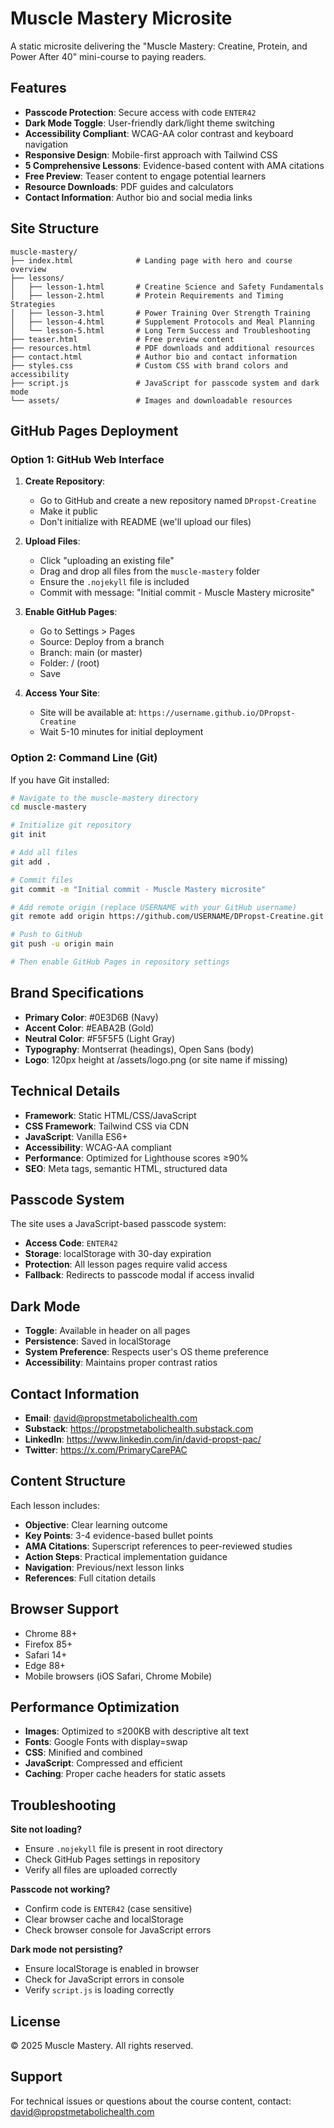 
# Muscle Mastery Microsite

A static microsite delivering the "Muscle Mastery: Creatine, Protein, and Power After 40" mini-course to paying readers.

## Features

- **Passcode Protection**: Secure access with code `ENTER42`
- **Dark Mode Toggle**: User-friendly dark/light theme switching
- **Accessibility Compliant**: WCAG-AA color contrast and keyboard navigation
- **Responsive Design**: Mobile-first approach with Tailwind CSS
- **5 Comprehensive Lessons**: Evidence-based content with AMA citations
- **Free Preview**: Teaser content to engage potential learners
- **Resource Downloads**: PDF guides and calculators
- **Contact Information**: Author bio and social media links

## Site Structure

```
muscle-mastery/
├── index.html              # Landing page with hero and course overview
├── lessons/
│   ├── lesson-1.html       # Creatine Science and Safety Fundamentals
│   ├── lesson-2.html       # Protein Requirements and Timing Strategies
│   ├── lesson-3.html       # Power Training Over Strength Training
│   ├── lesson-4.html       # Supplement Protocols and Meal Planning
│   └── lesson-5.html       # Long Term Success and Troubleshooting
├── teaser.html             # Free preview content
├── resources.html          # PDF downloads and additional resources
├── contact.html            # Author bio and contact information
├── styles.css              # Custom CSS with brand colors and accessibility
├── script.js               # JavaScript for passcode system and dark mode
└── assets/                 # Images and downloadable resources
```

## GitHub Pages Deployment

### Option 1: GitHub Web Interface

1. **Create Repository**:
   - Go to GitHub and create a new repository named `DPropst-Creatine`
   - Make it public
   - Don't initialize with README (we'll upload our files)

2. **Upload Files**:
   - Click "uploading an existing file"
   - Drag and drop all files from the `muscle-mastery` folder
   - Ensure the `.nojekyll` file is included
   - Commit with message: "Initial commit - Muscle Mastery microsite"

3. **Enable GitHub Pages**:
   - Go to Settings > Pages
   - Source: Deploy from a branch
   - Branch: main (or master)
   - Folder: / (root)
   - Save

4. **Access Your Site**:
   - Site will be available at: `https://username.github.io/DPropst-Creatine`
   - Wait 5-10 minutes for initial deployment

### Option 2: Command Line (Git)

If you have Git installed:

```bash
# Navigate to the muscle-mastery directory
cd muscle-mastery

# Initialize git repository
git init

# Add all files
git add .

# Commit files
git commit -m "Initial commit - Muscle Mastery microsite"

# Add remote origin (replace USERNAME with your GitHub username)
git remote add origin https://github.com/USERNAME/DPropst-Creatine.git

# Push to GitHub
git push -u origin main

# Then enable GitHub Pages in repository settings
```

## Brand Specifications

- **Primary Color**: #0E3D6B (Navy)
- **Accent Color**: #EABA2B (Gold)
- **Neutral Color**: #F5F5F5 (Light Gray)
- **Typography**: Montserrat (headings), Open Sans (body)
- **Logo**: 120px height at /assets/logo.png (or site name if missing)

## Technical Details

- **Framework**: Static HTML/CSS/JavaScript
- **CSS Framework**: Tailwind CSS via CDN
- **JavaScript**: Vanilla ES6+
- **Accessibility**: WCAG-AA compliant
- **Performance**: Optimized for Lighthouse scores ≥90%
- **SEO**: Meta tags, semantic HTML, structured data

## Passcode System

The site uses a JavaScript-based passcode system:
- **Access Code**: `ENTER42`
- **Storage**: localStorage with 30-day expiration
- **Protection**: All lesson pages require valid access
- **Fallback**: Redirects to passcode modal if access invalid

## Dark Mode

- **Toggle**: Available in header on all pages
- **Persistence**: Saved in localStorage
- **System Preference**: Respects user's OS theme preference
- **Accessibility**: Maintains proper contrast ratios

## Contact Information

- **Email**: david@propstmetabolichealth.com
- **Substack**: https://propstmetabolichealth.substack.com
- **LinkedIn**: https://www.linkedin.com/in/david-propst-pac/
- **Twitter**: https://x.com/PrimaryCarePAC

## Content Structure

Each lesson includes:
- **Objective**: Clear learning outcome
- **Key Points**: 3-4 evidence-based bullet points
- **AMA Citations**: Superscript references to peer-reviewed studies
- **Action Steps**: Practical implementation guidance
- **Navigation**: Previous/next lesson links
- **References**: Full citation details

## Browser Support

- Chrome 88+
- Firefox 85+
- Safari 14+
- Edge 88+
- Mobile browsers (iOS Safari, Chrome Mobile)

## Performance Optimization

- **Images**: Optimized to ≤200KB with descriptive alt text
- **Fonts**: Google Fonts with display=swap
- **CSS**: Minified and combined
- **JavaScript**: Compressed and efficient
- **Caching**: Proper cache headers for static assets

## Troubleshooting

**Site not loading?**
- Ensure `.nojekyll` file is present in root directory
- Check GitHub Pages settings in repository
- Verify all files are uploaded correctly

**Passcode not working?**
- Confirm code is `ENTER42` (case sensitive)
- Clear browser cache and localStorage
- Check browser console for JavaScript errors

**Dark mode not persisting?**
- Ensure localStorage is enabled in browser
- Check for JavaScript errors in console
- Verify `script.js` is loading correctly

## License

© 2025 Muscle Mastery. All rights reserved.

## Support

For technical issues or questions about the course content, contact: david@propstmetabolichealth.com
